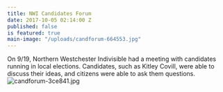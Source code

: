 ```yaml
---
title: NWI Candidates Forum
date: 2017-10-05 02:14:00 Z
published: false
is featured: true
main-image: "/uploads/candforum-664553.jpg"
---
```


On 9/19, Northern Westchester Indivisible had a meeting with candidates running in local elections. Candidates, such as Kitley Covill, were able to discuss their ideas, and citizens were able to ask them questions.![candforum-3ce841.jpg](/uploads/candforum-3ce841.jpg)